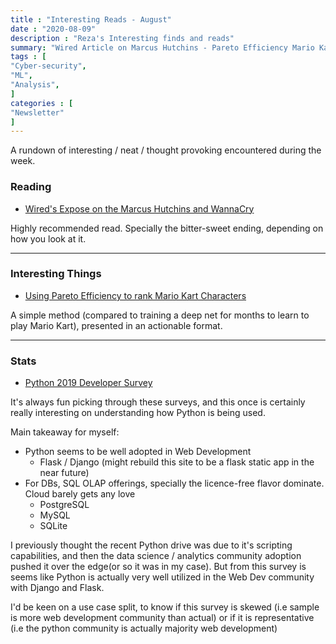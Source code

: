 ```yaml
---
title : "Interesting Reads - August"
date : "2020-08-09"
description : "Reza's Interesting finds and reads"
summary: "Wired Article on Marcus Hutchins - Pareto Efficiency Mario Kart - Python 2019 Dev Survey"
tags : [
"Cyber-security",
"ML",
"Analysis",
]
categories : [
"Newsletter"
]
---
```

A rundown of interesting / neat / thought provoking encountered during the week.

### Reading

- [Wired's Expose on the Marcus Hutchins and WannaCry](https://www.wired.com/story/confessions-marcus-hutchins-hacker-who-saved-the-internet/)

Highly recommended read. Specially the bitter-sweet ending, depending on how you look at it.

---

### Interesting Things

- [Using Pareto Efficiency to rank Mario Kart Characters](https://medium.com/civis-analytics/the-best-mario-kart-character-according-to-data-science-7dfb65d4c18e)

A simple method (compared to training a deep net for months to learn to play Mario Kart), presented in an actionable format.

---

### Stats

- [Python 2019 Developer Survey](https://www.jetbrains.com/lp/python-developers-survey-2019/)

It's always fun picking through these surveys, and this once is certainly really interesting on understanding how Python is being used.

Main takeaway for myself:

- Python seems to be well adopted in Web Development
    - Flask / Django (might rebuild this site to be a flask static app in the near future)
- For DBs, SQL OLAP offerings, specially the licence-free flavor dominate. Cloud barely gets any love
    - PostgreSQL
    - MySQL
    - SQLite

I previously thought the recent Python drive was due to it's scripting capabilities, and then the data science / analytics community adoption pushed it over the edge(or so it was in my case).
But from this survey is seems like Python is actually very well utilized in the Web Dev community with Django and Flask.

I'd be keen on a use case split, to know if this survey is skewed (i.e sample is more web development community than actual) or if it is representative (i.e the python community is actually majority web development)